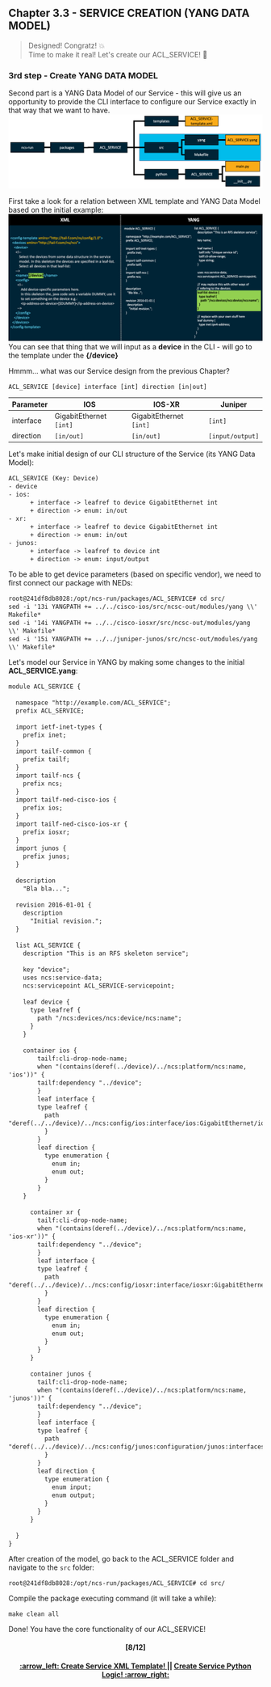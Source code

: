 ## Chapter 3.3 - SERVICE CREATION (YANG DATA MODEL)
> Designed! Congratz! :boom:  
> Time to make it real! Let's create our ACL_SERVICE! :construction_worker:

### 3rd step - Create YANG DATA MODEL

Second part is a YANG Data Model of our Service - this will give us an opportunity to provide the CLI interface to configure our Service exactly in that way that we want to have. 
<img src="/readme/yang.png"></img>


First take a look for a relation between XML template and YANG Data Model based on the initial example:
<img src="/readme/yangxml.png"></img>
You can see that thing that we will input as a **device** in the CLI - will go to the template under the **{/device}**

Hmmm... what was our Service design from the previous Chapter?
```
ACL_SERVICE [device] interface [int] direction [in|out]
```

Parameter | IOS  | IOS-XR | Juniper
------------ | ------------- | ------------- | -------------
interface | GigabitEthernet `[int]` | GigabitEthernet `[int]` | `[int]`
direction | `[in/out]` | `[in/out]` | `[input/output]` 

Let's make initial design of our CLI structure of the Service (its YANG Data Model):
```
ACL_SERVICE (Key: Device)
- device
- ios:
      + interface -> leafref to device GigabitEthernet int
      + direction -> enum: in/out
- xr:
      + interface -> leafref to device GigabitEthernet int
      + direction -> enum: in/out
- junos:
      + interface -> leafref to device int
      + direction -> enum: input/output
```

To be able to get device parameters (based on specific vendor), we need to first connect our package with NEDs:
```
root@241df8db8028:/opt/ncs-run/packages/ACL_SERVICE# cd src/
sed -i '13i YANGPATH += ../../cisco-ios/src/ncsc-out/modules/yang \\' Makefile*
sed -i '14i YANGPATH += ../../cisco-iosxr/src/ncsc-out/modules/yang \\' Makefile*
sed -i '15i YANGPATH += ../../juniper-junos/src/ncsc-out/modules/yang \\' Makefile*
```

Let's model our Service in YANG by making some changes to the initial **ACL_SERVICE.yang**:
```
module ACL_SERVICE {

  namespace "http://example.com/ACL_SERVICE";
  prefix ACL_SERVICE;

  import ietf-inet-types {
    prefix inet;
  }
  import tailf-common {
    prefix tailf;
  }
  import tailf-ncs {
    prefix ncs;
  }
  import tailf-ned-cisco-ios {
    prefix ios;
  }
  import tailf-ned-cisco-ios-xr {
    prefix iosxr;
  }
  import junos {
    prefix junos;
  }

  description
    "Bla bla...";

  revision 2016-01-01 {
    description
      "Initial revision.";
  }

  list ACL_SERVICE {
    description "This is an RFS skeleton service";

    key "device";
    uses ncs:service-data;
    ncs:servicepoint ACL_SERVICE-servicepoint;

    leaf device {
      type leafref {
        path "/ncs:devices/ncs:device/ncs:name";
      }
    }

    container ios {
        tailf:cli-drop-node-name;
        when "(contains(deref(../device)/../ncs:platform/ncs:name, 'ios'))" {
        tailf:dependency "../device";
        }
        leaf interface {
        type leafref {
          path "deref(../../device)/../ncs:config/ios:interface/ios:GigabitEthernet/ios:name";
          }
        }
        leaf direction {
          type enumeration { 
            enum in; 
            enum out; 
          }
        }
    }

      container xr {
        tailf:cli-drop-node-name;
        when "(contains(deref(../device)/../ncs:platform/ncs:name, 'ios-xr'))" {
        tailf:dependency "../device";
        }
        leaf interface {
        type leafref {
          path "deref(../../device)/../ncs:config/iosxr:interface/iosxr:GigabitEthernet/iosxr:id";
          }
        }
        leaf direction {
          type enumeration { 
            enum in; 
            enum out; 
          }
        }
      }

      container junos {
        tailf:cli-drop-node-name;
        when "(contains(deref(../device)/../ncs:platform/ncs:name, 'junos'))" {
        tailf:dependency "../device";
        }
        leaf interface {
        type leafref {
          path "deref(../../device)/../ncs:config/junos:configuration/junos:interfaces/junos:interface/junos:name";
          }
        }
        leaf direction {
          type enumeration { 
            enum input; 
            enum output; 
          }
        }
      }

  }
}
```

After creation of the model, go back to the ACL_SERVICE folder and navigate to the `src` folder: 
```
root@241df8db8028:/opt/ncs-run/packages/ACL_SERVICE# cd src/
```

Compile the package executing command (it will take a while):
```
make clean all
```

Done! You have the core functionality of our ACL_SERVICE!

<h4 align="center">[8/12]</h4>
<h4 align="center"> <a href="/readme/5a.md"> :arrow_left: Create Service XML Template! </a> || <a href="/readme/5c.md"> Create Service Python Logic! :arrow_right: </a> </h4>
